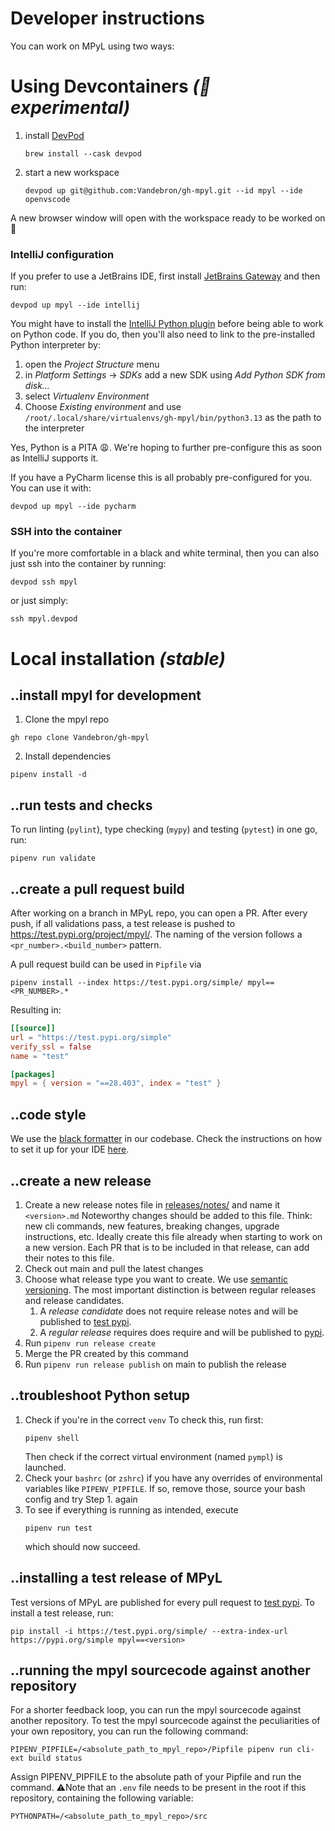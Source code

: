 # Developer instructions

You can work on MPyL using two ways:

# Using Devcontainers _(🧪 experimental)_

1. install [DevPod](https://devpod.sh/)
   ```
   brew install --cask devpod
   ```
2. start a new workspace
   ```
   devpod up git@github.com:Vandebron/gh-mpyl.git --id mpyl --ide openvscode
   ```

A new browser window will open with the workspace ready to be worked on 🚀


### IntelliJ configuration
If you prefer to use a JetBrains IDE, first install [JetBrains Gateway](https://www.jetbrains.com/remote-development/gateway/) and then run:
```
devpod up mpyl --ide intellij
```
You might have to install the [IntelliJ Python plugin](https://plugins.jetbrains.com/plugin/631-python) before being able to work on Python code. If you do, then you'll also need to link to the pre-installed Python interpreter by:
1. open the _Project Structure_ menu
2. in _Platform Settings_ → _SDKs_ add a new SDK using _Add Python SDK from disk…_
3. select _Virtualenv Environment_
4. Choose _Existing environment_ and use `/root/.local/share/virtualenvs/gh-mpyl/bin/python3.13` as the path to the interpreter

Yes, Python is a PITA 😩. We're hoping to further pre-configure this as soon as IntelliJ supports it.

If you have a PyCharm license this is all probably pre-configured for you. You can use it with:
```
devpod up mpyl --ide pycharm
```


### SSH into the container
If you're more comfortable in a black and white terminal, then you can also just ssh into the container by running:
```
devpod ssh mpyl
```
or just simply:
```
ssh mpyl.devpod
```


# Local installation _(stable)_

## ..install mpyl for development

1. Clone the mpyl repo
 ```shell
 gh repo clone Vandebron/gh-mpyl
 ```

2. Install dependencies
 ```shell
 pipenv install -d
 ```

## ..run tests and checks

To run linting (`pylint`), type checking (`mypy`) and testing (`pytest`) in one go, run:

```shell
pipenv run validate
```

## ..create a pull request build

After working on a branch in MPyL repo, you can open a PR.
After every push, if all validations pass, a test release is pushed to https://test.pypi.org/project/mpyl/.
The naming of the version follows a `<pr_number>.<build_number>` pattern.

A pull request build can be used in `Pipfile` via

```shell
pipenv install --index https://test.pypi.org/simple/ mpyl==<PR_NUMBER>.*
```

Resulting in:

```toml
[[source]]
url = "https://test.pypi.org/simple"
verify_ssl = false
name = "test"

[packages]
mpyl = { version = "==28.403", index = "test" }
```

## ..code style

We use the [black formatter](https://black.readthedocs.io/en/stable/getting_started.html) in our codebase.
Check the instructions on how to set it up for your
IDE [here](https://black.readthedocs.io/en/stable/integrations/editors.html).

## ..create a new release

1. Create a new release notes file in [releases/notes/](releases/notes/) and name it `<version>.md`
   Noteworthy changes should be added to this file. Think: new cli commands, new features, breaking changes, upgrade
   instructions, etc.
   Ideally create this file already when starting to work on a new version.
   Each PR that is to be included in that release, can add their notes to this file.
2. Check out main and pull the latest changes
3. Choose what release type you want to create. We use [semantic versioning](https://semver.org/). The most important distinction is between regular releases and release candidates.
   1. A *release candidate* does not require release notes and will be published to [test pypi](https://test.pypi.org/project/mpyl/).
   2. A *regular release* requires does require and will be published to [pypi](https://pypi.org/project/mpyl/).
4. Run `pipenv run release create`
5. Merge the PR created by this command
6. Run `pipenv run release publish` on main to publish the release

## ..troubleshoot Python setup

1. Check if you're in the correct `venv`
   To check this, run first:
    ```shell
    pipenv shell
    ```
   Then check if the correct virtual environment (named `pympl`) is launched.
2. Check your `bashrc` (or `zshrc`) if you have any overrides of environmental variables like `PIPENV_PIPFILE`. If so,
   remove those, source your bash config and try Step 1. again
3. To see if everything is running as intended, execute
    ```shell
    pipenv run test
    ```
   which should now succeed.

## ..installing a test release of MPyL
Test versions of MPyL are published for every pull request to [test pypi](https://test.pypi.org/project/mpyl/).
To install a test release, run:
```shell
pip install -i https://test.pypi.org/simple/ --extra-index-url https://pypi.org/simple mpyl==<version>
```

## ..running the mpyl sourcecode against another repository

For a shorter feedback loop, you can run the mpyl sourcecode against another repository.
To test the mpyl sourcecode against the peculiarities of your own repository, you can run the following command:

```shell
PIPENV_PIPFILE=/<absolute_path_to_mpyl_repo>/Pipfile pipenv run cli-ext build status
```
Assign PIPENV_PIPFILE to the absolute path of your Pipfile and run the command.
⚠️Note that an `.env` file needs to be present in the root if this repository, containing the following variable:

```shell
PYTHONPATH=/<absolute_path_to_mpyl_repo>/src
```
